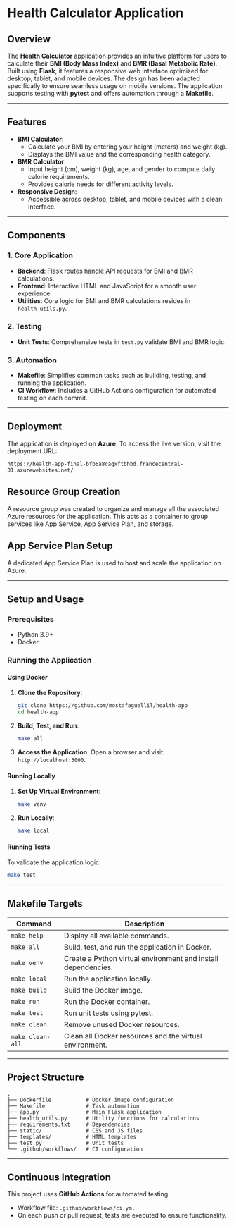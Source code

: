 # Health Calculator Application

## Overview
The **Health Calculator** application provides an intuitive platform for users to calculate their **BMI (Body Mass Index)** and **BMR (Basal Metabolic Rate)**. Built using **Flask**, it features a responsive web interface optimized for desktop, tablet, and mobile devices. The design has been adapted specifically to ensure seamless usage on mobile versions. The application supports testing with **pytest** and offers automation through a **Makefile**.

---

## Features
- **BMI Calculator**:
  - Calculate your BMI by entering your height (meters) and weight (kg).
  - Displays the BMI value and the corresponding health category.
- **BMR Calculator**:
  - Input height (cm), weight (kg), age, and gender to compute daily calorie requirements.
  - Provides calorie needs for different activity levels.
- **Responsive Design**:
  - Accessible across desktop, tablet, and mobile devices with a clean interface.

---

## Components

### 1. Core Application
- **Backend**: Flask routes handle API requests for BMI and BMR calculations.
- **Frontend**: Interactive HTML and JavaScript for a smooth user experience.
- **Utilities**: Core logic for BMI and BMR calculations resides in `health_utils.py`.

### 2. Testing
- **Unit Tests**: Comprehensive tests in `test.py` validate BMI and BMR logic.

### 3. Automation
- **Makefile**: Simplifies common tasks such as building, testing, and running the application.
- **CI Workflow**: Includes a GitHub Actions configuration for automated testing on each commit.

---

## Deployment
The application is deployed on **Azure**. To access the live version, visit the deployment URL:
```
https://health-app-final-bfb6a8cagxftbhbd.francecentral-01.azurewebsites.net/
```

## Resource Group Creation
A resource group was created to organize and manage all the associated Azure resources for the application. This acts as a container to group services like App Service, App Service Plan, and storage.

## App Service Plan Setup
A dedicated App Service Plan is used to host and scale the application on Azure.

---

## Setup and Usage

### Prerequisites
- Python 3.9+
- Docker

### Running the Application

#### Using Docker
1. **Clone the Repository**:
   ```bash
   git clone https://github.com/mostafaguellil/health-app 
   cd health-app
   ```

2. **Build, Test, and Run**:
   ```bash
   make all
   ```

3. **Access the Application**:
   Open a browser and visit: `http://localhost:3000`.

#### Running Locally
1. **Set Up Virtual Environment**:
   ```bash
   make venv
   ```

2. **Run Locally**:
   ```bash
   make local
   ```

#### Running Tests
To validate the application logic:
```bash
make test
```

---

## Makefile Targets

| Command           | Description                                               |
|-------------------|-----------------------------------------------------------|
| `make help`       | Display all available commands.                           |
| `make all`        | Build, test, and run the application in Docker.           |
| `make venv`       | Create a Python virtual environment and install dependencies. |
| `make local`      | Run the application locally.                              |
| `make build`      | Build the Docker image.                                   |
| `make run`        | Run the Docker container.                                 |
| `make test`       | Run unit tests using pytest.                              |
| `make clean`      | Remove unused Docker resources.                           |
| `make clean-all`  | Clean all Docker resources and the virtual environment.   |

---

## Project Structure

```plaintext
.
├── Dockerfile           # Docker image configuration
├── Makefile             # Task automation
├── app.py               # Main Flask application
├── health_utils.py      # Utility functions for calculations
├── requirements.txt     # Dependencies
├── static/              # CSS and JS files
├── templates/           # HTML templates
├── test.py              # Unit tests
└── .github/workflows/   # CI configuration
```

---

## Continuous Integration
This project uses **GitHub Actions** for automated testing:
- Workflow file: `.github/workflows/ci.yml`
- On each push or pull request, tests are executed to ensure functionality.

